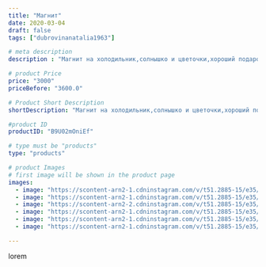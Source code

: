 ```yaml
---
title: "Магнит"
date: 2020-03-04
draft: false
tags: ["dubrovinanatalia1963"]

# meta description
description : "Магнит на холодильник,солнышко и цветочки,хороший подарок нашим женщинам на восьмое марта,обращаться в личку."

# product Price
price: "3000"
priceBefore: "3600.0"

# Product Short Description
shortDescription: "Магнит на холодильник,солнышко и цветочки,хороший подарок нашим женщинам на восьмое марта,обращаться в личку."

#product ID
productID: "B9U02mOniEf"

# type must be "products"
type: "products"

# product Images
# first image will be shown in the product page
images:
  - image: "https://scontent-arn2-1.cdninstagram.com/v/t51.2885-15/e35/87220910_201882494210865_5281890976026585176_n.jpg?_nc_ht=scontent-arn2-1.cdninstagram.com&_nc_cat=109&_nc_ohc=RktiiuTpyIEAX95ZE9Q&se=7&tp=1&oh=310a99771c6e9db8086ee2cf73f0592a&oe=605E3D22&ig_cache_key=MjI1NzY2MTc2MDUzMzk3NTMxMg%3D%3D.2"
  - image: "https://scontent-arn2-1.cdninstagram.com/v/t51.2885-15/e35/88261056_834919723641978_640361298816361453_n.jpg?_nc_ht=scontent-arn2-1.cdninstagram.com&_nc_cat=106&_nc_ohc=bIftbepBkGAAX_EBRAF&se=7&tp=1&oh=676c42ac36f461ee6b82d97db3b6c2b7&oe=605DF16E&ig_cache_key=MjI1NzY2MTc2MDUwMDU4NjM5NA%3D%3D.2"
  - image: "https://scontent-arn2-2.cdninstagram.com/v/t51.2885-15/e35/88246801_179477363501864_5979337374859494260_n.jpg?_nc_ht=scontent-arn2-2.cdninstagram.com&_nc_cat=108&_nc_ohc=gk2ApAfAXMsAX9mKDQn&se=7&tp=1&oh=bec77fe6da45a1fed1a8960fc462e138&oe=60618AAA&ig_cache_key=MjI1NzY2MTc2MDU2NzY3MzQ5Mg%3D%3D.2"
  - image: "https://scontent-arn2-1.cdninstagram.com/v/t51.2885-15/e35/88198413_2924241714277503_7761964611528398565_n.jpg?_nc_ht=scontent-arn2-1.cdninstagram.com&_nc_cat=103&_nc_ohc=D7IZGOqKpAMAX9hXPk4&se=7&tp=1&oh=fc60d47fde6264dcfbc9b342b228dab1&oe=605FB52D&ig_cache_key=MjI1NzY2MTc2MDU1MDgyNTkxOQ%3D%3D.2"
  - image: "https://scontent-arn2-1.cdninstagram.com/v/t51.2885-15/e35/87804414_619893648577189_8941219413223744397_n.jpg?_nc_ht=scontent-arn2-1.cdninstagram.com&_nc_cat=101&_nc_ohc=XpPSqzoUzXgAX-Xotv7&se=7&tp=1&oh=09600460787bd97a148e34512b05548f&oe=605FF462&ig_cache_key=MjI1NzY2MTc2MDU1OTE0NjgyNQ%3D%3D.2"
  - image: "https://scontent-arn2-1.cdninstagram.com/v/t51.2885-15/e35/88213028_852315945233999_6474683192579730604_n.jpg?_nc_ht=scontent-arn2-1.cdninstagram.com&_nc_cat=111&_nc_ohc=ptNa7onlws0AX-ymky_&se=7&tp=1&oh=84ca70b771081f52f5b196b66779c0c4&oe=606158C9&ig_cache_key=MjI1NzY2MTc2MDU0MjM4NzU5Mw%3D%3D.2"

---
```

lorem
